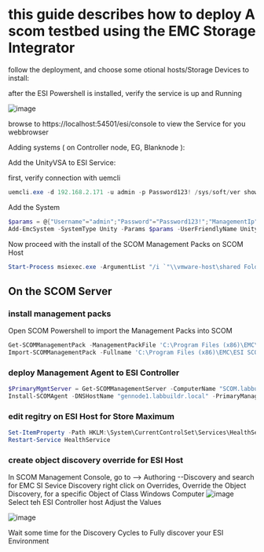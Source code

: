 # this guide describes how to deploy A scom testbed using the EMC Storage Integrator

follow the deployment, and choose some otional hosts/Storage Devices to install:

<script src="https://gist.github.com/bottkars/b28326bb6b0595192508530777abed84.js"></script>


after the ESI Powershell is installed, verify the service is up and Running

![image](https://user-images.githubusercontent.com/8255007/27819069-cc536502-6098-11e7-8aa0-448266ed8c66.png)

browse to https://localhost:54501/esi/console to view the Service for you webbrowser

Adding systems ( on Controller node, EG, Blanknode ):

Add the UnityVSA to ESI Service:


first, verify connection with uemcli
```Powershell
uemcli.exe -d 192.168.2.171 -u admin -p Password123! /sys/soft/ver show -detail
```

Add the System
```Powershell
$params = @{"Username"="admin";"Password"="Password123!";"ManagementIp"="192.168.2.171"};
Add-EmcSystem -SystemType Unity -Params $params -UserFriendlyName UnityVSA
```

Now proceed with the install of the SCOM Management Packs on SCOM Host
```Powershell
Start-Process msiexec.exe -ArgumentList "/i `"\\vmware-host\shared Folders\sources\esi\ESI.SCOM.ManagementPacks.5.0.1.3.Setup\ESI.SCOM.ManagementPacks.5.0.1.3.Setup.msi`" /passive /log c:\scripts\esilog" -Wait -PassThru
```
## On the SCOM Server
### install management packs
Open SCOM Powershell to import the Management Packs into SCOM
```Powershell
Get-SCOMManagementPack -ManagementPackFile 'C:\Program Files (x86)\EMC\ESI SCOM Management Packs\*.*'
Import-SCOMManagementPack -Fullname 'C:\Program Files (x86)\EMC\ESI SCOM Management Packs\*.*'
```
### deploy Management Agent to ESI Controller
```Powershell
$PrimaryMgmtServer = Get-SCOMManagementServer -ComputerName "SCOM.labbuildr.local"
Install-SCOMAgent -DNSHostName "gennode1.labbuildr.local" -PrimaryManagementServer $PrimaryMgmtServer
```
### edit regitry on ESI Host for Store Maximum
```Powershell
Set-ItemProperty -Path HKLM:\System\CurrentControlSet\Services\HealthService\Parameters -Value 0x00001400 -Type dword -name "Persistence Version Store Maximum"
Restart-Service HealthService
```

### create object discovery override for ESI Host


In SCOM Management Console, go to 
--> Authoring --Discovery
and search for EMC SI Sevice Discovery
right click on Overrides, Override the Object Discovery, for a specific Object of Class Windows Computer
![image](https://user-images.githubusercontent.com/8255007/27821583-0e74879a-60a3-11e7-81a3-f584e962b067.png)
Select teh ESI Controller host
Adjust the Values

![image](https://user-images.githubusercontent.com/8255007/27821818-e368af3a-60a3-11e7-9d66-8d41160eb8af.png)

Wait some time for the Discovery Cycles to Fully discover your ESI Environment
